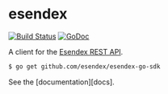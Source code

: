 # esendex

[![Build Status](https://travis-ci.org/esendex/esendex-go-sdk.svg)](https://travis-ci.org/esendex/esendex-go-sdk) [![GoDoc](https://godoc.org/github.com/esendex/esendex-go-sdk?status.svg)](https://godoc.org/github.com/esendex/esendex-go-sdk)

A client for the [Esendex REST API][esendex].

``` bash
$ go get github.com/esendex/esendex-go-sdk
```

See the [documentation][docs].

[esendex]: http://developers.esendex.com/APIs/REST-API
